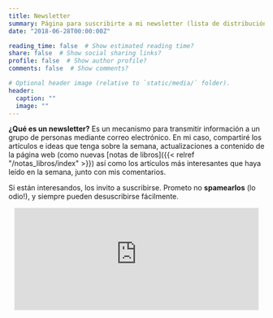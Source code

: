 ```yaml
---
title: Newsletter
summary: Página para suscribirte a mi newsletter (lista de distribución).
date: "2018-06-28T00:00:00Z"

reading_time: false  # Show estimated reading time?
share: false  # Show social sharing links?
profile: false  # Show author profile?
comments: false  # Show comments?

# Optional header image (relative to `static/media/` folder).
header:
  caption: ""
  image: ""
---
```


**¿Qué es un newsletter?** Es un mecanismo para transmitir información a un grupo de personas mediante correo electrónico. En mi caso, compartiré los artículos e ideas que tenga sobre la semana, actualizaciones a contenido de la página web (como nuevas [notas de libros]({{< relref "/notas_libros/index" >}}) así como los artículos más interesantes que haya leído en la semana, junto con mis comentarios. 

Si están interesandos, los invito a suscribirse. Prometo no __spamearlos__ (lo odio!), y siempre pueden desuscribirse fácilmente.


<DIV align="center">
  <iframe src="https://diegouriarte.substack.com/embed" width="480" height="200" style="border:1px solid #EEE; background:white;" frameborder="0" scrolling="no"></iframe>
</DIV>